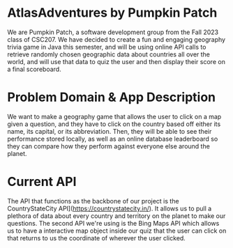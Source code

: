 # AtlasAdventures by Pumpkin Patch

We are Pumpkin Patch, a software development group from the Fall 2023 class of CSC207. We have decided to create a fun and engaging geography trivia game in Java this semester, and will be using online API calls to retrieve randomly chosen geographic data about countries all over the world, and will use that data to quiz the user and then display their score on a final scoreboard.

# Problem Domain & App Description
We want to make a geography game that allows the user to click on a map given a question, and they have to click on the country based off either its name, its capital, or its abbreviation. Then, they will be able to see their performance stored locally, as well as an online database leaderboard so they can compare how they perform against everyone else around the planet.

# Current API
The API that functions as the backbone of our project is the CountryStateCity API](https://countrystatecity.in/). It allows us to pull a plethora of data about every country and territory on the planet to make our questions. The second API we're using is the Bing Maps API which allows us to have a interactive map object inside our quiz that the user can click on that returns to us the coordinate of wherever the user clicked.
